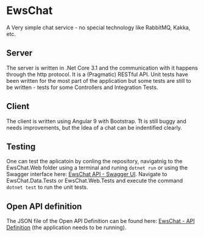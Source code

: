 # EwsChat
A Very simple chat service - no special technology like RabbitMQ, Kakka, etc.

## Server
The server is written in .Net Core 3.1 and the communication with it happens through the http protocol. It is a (Pragmatic) RESTful API.
Unit tests have been written for the most part of the application but some tests are still to be written - tests for some Controllers and Integration Tests.

## Client
The client is written using Angular 9 with Bootstrap. Tt is still buggy and needs improvements, but the Idea of a chat can be indentified clearly.


## Testing
One can test the aplicatoin by conling the repository, navigatnig to the EwsChat.Web folder using a terminal and runing ```dotnet run``` or using the Swagger interface here: [EwsChat API  - Swagger UI](https://localhost:5001/swagger/index.html).
Navigate to EwsChat.Data.Tests or EwsChat.Web.Tests and execute the command ```dotnet test``` to run the unit tests.


## Open API definition
The JSON file of the Open API Definition can be found here: [EwsChat - API Definition](https://localhost:5001/swagger/v1/swagger.json) (the application needs to be running).

